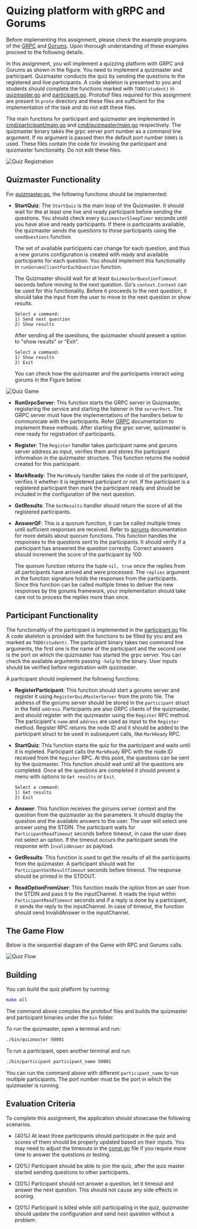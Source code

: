 # Quizing platform with gRPC and Gorums

Before implementing this assignment, please check the example programs of the [GRPC][grpc] and [Gorums][gorums].
Upon thorough understanding of these examples proceed to the following details.

In this assignment, you will implement a quizzing platform with GRPC and Gorums as shown in the figure.
You need to implement a quizmaster and participant.
Quizmaster conducts the quiz by sending the questions to the registered and live participants.
A code skeleton is presented to you and students should complete the functions marked with `TODO(student)` in [quizmaster.go](game/quizmaster.go) and [participant.go](game/participant.go).
Protobuf files required for this assignment are present in `proto` directory and these files are sufficient for the implementation of the task and do not edit these files.

The main functions for participant and quizmaster are implemented in [cmd/participant/main.go](cmd/participant/main.go) and [cmd/quizmaster/main.go](cmd/quizmaster/main.go) respectively.
The quizmaster binary takes the grpc server port number as a command line argument.
If no argument is passed then the default port number `50001` is used.
These files contain the code for invoking the participant and quizmaster functionality.
Do not edit these files.

![Quiz Registration](quiz-registration.png)
  
## Quizmaster Functionality

For [quizmaster.go](game/quizmaster.go), the following functions should be implemented:

- **StartQuiz**: The `StartQuiz` is the main loop of the Quizmaster.
  It should wait for the at least one live and ready participant before sending the questions.
  You should check every `QuizmasterSleepTimer` seconds until you have alive and ready participants.
  If there is participants available, the quizmaster sends the questions to those participants using the `sendQuestions` function.

  The set of available participants can change for each question, and thus a new gorums configuration 
  is created with ready and available participants for each question.
  You should implement this functionality in `runGorumsClientForEachQuestion` function.

  The Quizmaster should wait for at least `QuizmasterQuestionTimeout` seconds before moving to the next question.
  Go's `context.Context` can be used for this functionality.
  Before it proceeds to the next question, it should take the input from the user to move to the next question or show results.

  ```text
  Select a command:
  1) Send next question
  2) Show results
  ```

  After sending all the questions, the quizmaster should present a option to "show results" or "Exit".

  ```text
  Select a command:
  1) Show results
  2) Exit
  ```

  You can check how the quizmaster and the participants interact using gorums in the Figure below.
  
![Quiz Game](quiz-game.png "Quiz Game Process")

- **RunGrpcServer**: This function starts the GRPC server in Quizmaster, registering the service and starting the
  listener in the `serverPort`.
  The GRPC server must have the implementations of the handlers below to communicate with the participants.
  Refer [GRPC][grpc] documentation to implement these methods.
  After starting the grpc server, quizmaster is now ready for registration of participants.

- **Register**: The `Register` handler takes participant name and gorums server address as input, verifies them and stores the participant information in the quizmaster structure.
  This function returns the nodeid created for this participant.

- **MarkReady**: The `MarkReady` handler takes the node id of the participant, verifies it whether it is registered participant or not.
  If the participant is a registered participant then mark the participant ready and should be included in the configuration of the next question.

- **GetResults**: The `GetResults` handler should return the score of all the registered participants.

- **AnswerQF**: This is a quorum function, it can be called multiple times until sufficient responses are received.
  Refer to [gorums]( https://github.com/relab/gorums) documentation for more details about quorum functions.
  This function handles the responses to the questions sent to the participants.
  It should verify if a participant has answered the question correctly.
  Correct answers should increment the score of the participant by 100.

  The quorum function returns the tuple `nil, true` once the replies from all participants have arrived and were processed.
  The `replies` argument in the function signature holds the responses from the participants.
  Since this function can be called multiple times to deliver the new responses by the gorums framework,
  your implementation should take care not to process the replies more than once.


## Participant Functionality

The functionality of the participant is implemented in the [participant.go](game/participant.go) file.
A code skeleton is provided with the functions to be filled by you and are marked as `TODO(student)`.
The participant binary takes two command line arguments,
the first one is the name of the participant and the second one is the port on which the quizmaster has started the grpc server.
You can check the available arguments passing `-help` to the binary.
User inputs should be verified before registration with quizmaster.

A participant should implement the following functions:

- **RegisterParticipant**: This function should start a gorums server and register it using `RegisterQuizMasterServer` from the proto file.
  The address of the gorums server should be stored in the `participant` struct in the field `address`.
  Participants are also GRPC clients of the quizmaster, and should register with the quizmaster using the `Register` RPC method.
  The participant's `name` and `address` are used as input to the `Register` method.
  Register RPC returns the node ID and it should be added to the participant struct to be used in subsequent calls, like `MarkReady` RPC.

- **StartQuiz**: This function starts the quiz for the participant and waits until it is mpleted.
  Participant calls the `MarkReady` RPC with the node ID received from the `Register` RPC.
  At this point, the questions can be sent by the quizmaster.
  This function should wait until all the questions are completed.
  Once all the questions are completed it should present a menu with options to `Get results` or `Exit`.

  ```text
  Select a command:
  1) Get results
  2) Exit
  ```

- **Answer**: This function receives the gorums server context and the question from the quizmaster as the parameters.
  It should display the question and the available answers to the user.
  The user will select one answer using the STDIN. 
  The participant waits for `ParticipantReadTimeout` seconds before timeout, in case the user does not select an option.
  If the timeout occurs the participant sends the response with `InvalidAnswer` as payload.

- **GetResults**: This function is used to get the results of all the participants from the quizmaster.
  A participant should wait for `ParticipantGetResultTimeout` seconds before timeout.
  The response should be printed in the STDOUT.

- **ReadOptionFromUser**: This function reads the option from an user from the STDIN and pass it to the
  inputChannel. It reads the input within `ParticipantReadTimeout` seconds
  and if a reply is done by a participant, it sends the reply to the inputChannel.
  In case of timeout, the function should send InvalidAnswer in the inputChannel.
  
## The Game Flow

Below is the sequential diagram of the Game with RPC and Gorums calls.

![Quiz Flow](quiz-flow.png "Quiz Flow")


## Building

You can build the quiz platform by running:

```sh
make all
```
  
The command above compiles the protobuf files and builds the quizmaster and participant binaries under the `bin` folder.

To run the quizmaster, open a terminal and run:
```sh
./bin/quizmaster 50001
```

To run a participant, open another terminal and run:
```sh
./bin/participant participant_name 50001
```

You can run the command above with different `participant_name` to run multiple participants.
The port number must be the port in which the quizmaster is running.

## Evaluation Criteria

To complete this assignment, the application should showcase the following scenarios.

- (40%) At least three participants should participate in the quiz and scores of them should be properly updated based on their inputs.
  You may need to adjust the timeouts in the [const.go](consts.go) file if you require more time to answer the questions or testing. 

- (20%) Participant should be able to join the quiz, after the quiz master started sending questions to other participants.

- (20%) Participant should not answer a question, let it timeout and answer the next question. This should not cause any side effects in scoring.

- (20%) Participant is killed while still participating in the quiz, quizmaster should update the configuration and send next question without a problem.

[grpc]: https://grpc.io/
[gorums]: https://github.com/relab/gorums
